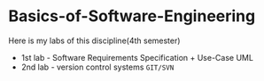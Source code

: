 # Basics-of-Software-Engineering
 Here is my labs of this discipline(4th semester)
* 1st lab - Software Requirements Specification + Use-Case UML
* 2nd lab - version control systems `GIT/SVN`
